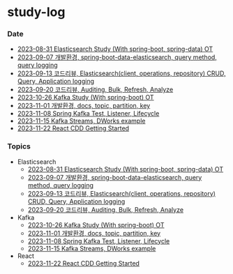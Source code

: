 # study-log

### Date

- [2023-08-31 Elasticsearch Study (With spring-boot, spring-data) OT](./date-log/2023-08-31-Elasticsearch-OT.md)
- [2023-09-07 개발환경, spring-boot-data-elasticsearch, query method, query logging](./date-log/2023-09-07-1th.md)
- [2023-09-13 코드리뷰, Elasticsearch(client, operations, repository) CRUD, Query, Application logging](./date-log/2023-09-13-2th.md)
- [2023-09-20 코드리뷰, Auditing, Bulk, Refresh, Analyze](./date-log/2023-09-20-3th.md)
- [2023-10-26 Kafka Study (With spring-boot) OT](./date-log/2023-10-26-Kafka-OT.md)
- [2023-11-01 개발환경, docs, topic, partition, key](./date-log/2023-11-01-1th.md)
- [2023-11-08 Spring Kafka Test, Listener, Lifecycle](./date-log/2023-11-08-2th.md)
- [2023-11-15 Kafka Streams, DWorks example](./date-log/2023-11-15-3th.md)
- [2023-11-22 React CDD Getting Started](./date-log/2023-11-22-1th.md)

### Topics

- Elasticsearch
  - [2023-08-31 Elasticsearch Study (With spring-boot, spring-data) OT](./date-log/2023-08-31-Elasticsearch-OT.md)
  - [2023-09-07 개발환경, spring-boot-data-elasticsearch, query method, query logging](./date-log/2023-09-07-1th.md)
  - [2023-09-13 코드리뷰, Elasticsearch(client, operations, repository) CRUD, Query, Application logging](./date-log/2023-09-13-2th.md)
  - [2023-09-20 코드리뷰, Auditing, Bulk, Refresh, Analyze](./date-log/2023-09-20-3th.md)
- Kafka
  - [2023-10-26 Kafka Study (With spring-boot) OT](./date-log/2023-10-26-Kafka-OT.md)
  - [2023-11-01 개발환경, docs, topic, partition, key](./date-log/2023-11-01-1th.md)
  - [2023-11-08 Spring Kafka Test, Listener, Lifecycle](./date-log/2023-11-08-2th.md)
  - [2023-11-15 Kafka Streams, DWorks example](./date-log/2023-11-15-3th.md)
- React
  - [2023-11-22 React CDD Getting Started](./date-log/2023-11-22-1th.md)
